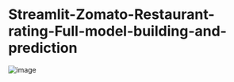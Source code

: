 # Streamlit-Zomato-Restaurant-rating-Full-model-building-and-prediction
![image](https://user-images.githubusercontent.com/67735416/115825253-c2de6780-a426-11eb-963a-82a6dde59252.png)
